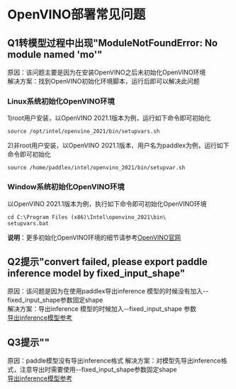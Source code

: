 # OpenVINO部署常见问题

## Q1转模型过程中出现"ModuleNotFoundError: No module named 'mo'"  

原因：该问题主要是因为在安装OpenVINO之后未初始化OpenVINO环境  
解决方案：找到OpenVINO初始化环境脚本，运行后即可以解决此问题  

### Linux系统初始化OpenVINO环境
1)root用户安装，以OpenVINO 2021.1版本为例，运行如下命令即可初始化  

```
source /opt/intel/openvino_2021/bin/setupvars.sh
```

2)非root用户安装，以OpenVINO 2021.1版本、用户名为paddlex为例，运行如下命令即可初始化

```
source /home/paddlex/intel/openvino_2021/bin/setupvar.sh
```

### Window系统初始化OpenVINO环境
以OpenVINO 2021.1版本为例，执行如下命令即可初始化OpenVINO环境  

```
cd C:\Program Files (x86)\Intel\openvino_2021\bin\
setupvars.bat
```

**说明**：更多初始化OpenVINO环境的细节请参考[OpenVINO官网](https://docs.openvinotoolkit.org/latest/index.html)


## Q2提示"convert failed, please export paddle inference model by fixed_input_shape"
原因：该问题是因为在使用paddlex导出inference 模型的时候没有加入--fixed_input_shape参数固定shape  
解决方案：导出inference 模型的时候加入--fixed_input_shape 参数  
[导出inference模型参考](https://github.com/PaddlePaddle/PaddleX/tree/release/1.3/docs/deploy/export_model.md)


## Q3提示""
原因：paddle模型没有导出inference格式
解决方案：对模型先导出inference格式，注意导出时需要使用--fixed_input_shape参数固定shape  
[导出inference模型参考](https://github.com/PaddlePaddle/PaddleX/tree/release/1.3/docs/deploy/export_model.md)
